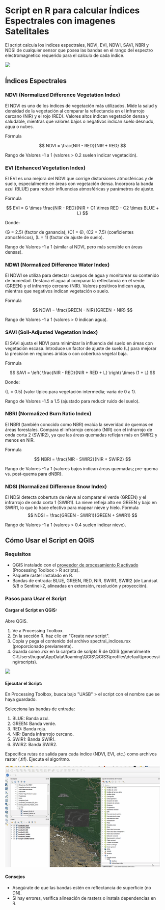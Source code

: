 # **Script en R para calcular Índices Espectrales con imagenes Satelitales**

El script calcula los indices espectrales, NDVI, EVI, NDWI, SAVI, NBRI y NDSI de cualquier sensor que posea las bandas en el rango del espectro electromagnetico requerido para el calculo de cada índice.


 ![](https://semiautomaticclassificationmanual-v5.readthedocs.io/es/latest/_images/multispectral_classification.jpg) 

 ## Índices Espectrales

### NDVI (Normalized Difference Vegetation Index)

El NDVI es uno de los índices de vegetación más utilizados. Mide la salud y densidad de la vegetación al comparar la reflectancia en el infrarrojo cercano (NIR) y el rojo (RED). Valores altos indican vegetación densa y saludable, mientras que valores bajos o negativos indican suelo desnudo, agua o nubes.

Fórmula

$$
NDVI = \frac{NIR - RED}{NIR + RED}
$$

Rango de Valores
-1 a 1 (valores > 0.2 suelen indicar vegetación).

### EVI (Enhanced Vegetation Index)

El EVI es una mejora del NDVI que corrige distorsiones atmosféricas y de suelo, especialmente en áreas con vegetación densa. Incorpora la banda azul (BLUE) para reducir influencias atmosféricas y parámetros de ajuste.

Fórmula

$$
EVI = G \times \frac{NIR - RED}{NIR + C1 \times RED - C2 \times BLUE + L}
$$

Donde:

(G = 2.5) (factor de ganancia),
(C1 = 6), (C2 = 7.5) (coeficientes atmosféricos),
(L = 1) (factor de ajuste de suelo).

Rango de Valores
-1 a 1 (similar al NDVI, pero más sensible en áreas densas).

### NDWI (Normalized Difference Water Index)

El NDWI se utiliza para detectar cuerpos de agua y monitorear su contenido de humedad. Destaca el agua al comparar la reflectancia en el verde (GREEN) y el infrarrojo cercano (NIR). Valores positivos indican agua, mientras que negativos indican vegetación o suelo.

Fórmula

$$
NDWI = \frac{GREEN - NIR}{GREEN + NIR}
$$

Rango de Valores
-1 a 1 (valores > 0 indican agua).

### SAVI (Soil-Adjusted Vegetation Index)

El SAVI ajusta el NDVI para minimizar la influencia del suelo en áreas con vegetación escasa. Introduce un factor de ajuste de suelo (L) para mejorar la precisión en regiones áridas o con cobertura vegetal baja.

Fórmula

$$
SAVI = \left( \frac{NIR - RED}{NIR + RED + L} \right) \times (1 + L)
$$

Donde:

(L = 0.5) (valor típico para vegetación intermedia; varía de 0 a 1).

Rango de Valores
-1.5 a 1.5 (ajustado para reducir ruido del suelo).

### NBRI (Normalized Burn Ratio Index)

El NBRI (también conocido como NBR) evalúa la severidad de quemas en áreas forestales. Compara el infrarrojo cercano (NIR) con el infrarrojo de onda corta 2 (SWIR2), ya que las áreas quemadas reflejan más en SWIR2 y menos en NIR.

Fórmula

$$
NBRI = \frac{NIR - SWIR2}{NIR + SWIR2}
$$

Rango de Valores
-1 a 1 (valores bajos indican áreas quemadas; pre-quema vs. post-quema para dNBR).

### NDSI (Normalized Difference Snow Index)

El NDSI detecta cobertura de nieve al comparar el verde (GREEN) y el infrarrojo de onda corta 1 (SWIR1). La nieve refleja alto en GREEN y bajo en SWIR1, lo que lo hace efectivo para mapear nieve y hielo.
Fórmula
$$
NDSI = \frac{GREEN - SWIR1}{GREEN + SWIR1}
$$

Rango de Valores
-1 a 1 (valores > 0.4 suelen indicar nieve).


## Cómo Usar el Script en QGIS

### Requisitos

- QGIS instalado con el [proveedor de procesamiento R activado](https://github.com/north-road/qgis-processing-r) (Processing Toolbox > R scripts).
- Paquete raster instalado en R.
- Bandas de entrada: BLUE, GREEN, RED, NIR, SWIR1, SWIR2 (de Landsat 5/8 o Sentinel-2, alineadas en extensión, resolución y proyección).

### Pasos para Usar el Script

#### Cargar el Script en QGIS:

Abre QGIS.


1. Ve a Processing Toolbox.
2. En la sección R, haz clic en "Create new script".
3. Copia y pega el contenido del archivo spectral_indices.rsx (proporcionado previamente).
4. Guarda como .rsx en la carpeta de scripts R de QGIS (generalmente C:\Users\hugoa\AppData\Roaming\QGIS\QGIS3\profiles\default\processing\rscripts).


![](./img/load_script.gif) 

#### Ejecutar el Script:

En Processing Toolbox, busca bajo "UASB" > el script con el nombre que se haya guardado.

Selecciona las bandas de entrada:

1. BLUE: Banda azul.
2. GREEN: Banda verde.
3. RED: Banda roja.
4. NIR: Banda infrarrojo cercano.
5. SWIR1: Banda SWIR1.
6. SWIR2: Banda SWIR2.


Especifica rutas de salida para cada índice (NDVI, EVI, etc.) como archivos raster (.tif).
Ejecuta el algoritmo.



![](./img/run.gif)


#### **Consejos**

- Asegúrate de que las bandas estén en reflectancia de superficie (no DN).
- Si hay errores, verifica alineación de rasters o instala dependencias en R.